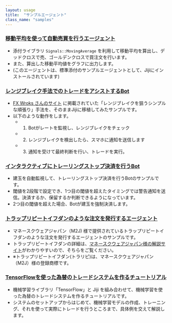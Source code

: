 ```yaml
---
layout: usage
title:  "サンプルエージェント"
class_name: "samples"
---
```


### [移動平均を使って自動売買を行うエージェント](./030100_moving_average_agent.html)

- 添付ライブラリ `Signals::MovingAverage` を利用して移動平均を算出し、デッドクロスで売、ゴールデンクロスで買注文を行います。
- また、算出した移動平均値をグラフに出力します。
- (このエージェントは、標準添付のサンプルエージェントとして、Jijiにインストールされています)


### [レンジブレイク手法でのトレードをアシストするBot](./030200_range_break_agent.html)

- [FX Wroks さんのサイト](http://fx-works.jp/renji-jyunbari/) に掲載されていた「レンジブレイクを狙うシンプルな順張り」手法を、そのままJijiに移植してみたサンプルです。
- 以下のような動作をします。
    - 1) Botがレートを監視し、レンジブレイクをチェック
    - 2) レンジブレイクを検出したら、スマホに通知を送信します
    - 3) 通知を受けて最終判断を行い、トレードを実行。


### [インタラクティブにトレーリングストップ決済を行うBot](./030300_trailing_stop_agent.html)

- 建玉を自動監視して、トレーリングストップ決済を行うBotのサンプルです。
- 閾値を2段階で設定でき、1つ目の閾値を超えたタイミングでは警告通知を送信。決済するか、保留するか判断できるようになっています。
- 2つ目の閾値を超えた場合、Botが建玉を強制決済します。


### [トラップリピートイフダンのような注文を発行するエージェント](./030400_trap_repeat_if_done_agent.html)

- マネースクウェアジャパン（M2J) 様で提供されているトラップリピートイフダンのような注文を発行するエージェントのサンプルです。
- トラップリピートイフダンの詳細は、[マネースクウェアジャパン様の解説サイト](https://www.toraripifx.com/)がわかりやすいので、そちらをご覧ください。
- ※トラップリピートイフダン(トラリピ)は、マネースクウェアジャパン（M2J）様の登録商標です。


### [TensorFlowを使った為替のトレードシステムを作るチュートリアル](http://qiita.com/jiji_platform/items/268377c542706e6f44b1)

- 機械学習ライブラリ「TensorFlow」と Jiji を組み合わせて、機械学習を使った為替のトレードシステムを作るチュートリアルです。
- システムのセットアップからはじめて、機械学習モデルの作成、トレーニング、それを使って実際にトレードを行うところまで、具体例を交えて解説します。
